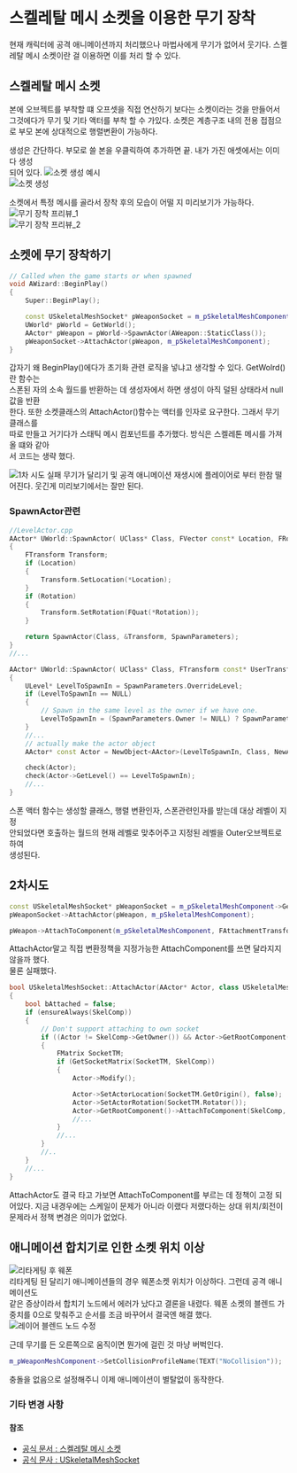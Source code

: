 # 스켈레탈 메시 소켓을 이용한 무기 장착

현재 캐릭터에 공격 애니메이션까지 처리했으나 마법사에게 무기가 없어서 웃기다.
스켈레탈 메시 소켓이란 걸 이용하면 이를 처리 할 수 있다.

## 스켈레탈 메시 소켓

본에 오브젝트를 부착할 떄 오프셋을 직접 연산하기 보다는 소켓이라는 것을 만들어서  
그것에다가 무기 및 기타 액터를 부착 할 수 가있다. 소켓은 계층구조 내의 전용 접점으로
부모 본에 상대적으로 행렬변환이 가능하다.

생성은 간단하다. 부모로 쓸 본을 우클릭하여 추가하면 끝. 내가 가진 애셋에서는 이미 다 생성  
되어 있다.
![소켓 생성 예시](https://d1iv7db44yhgxn.cloudfront.net/documentation/images/0a931231-7149-443b-87a0-e6252f2edf0f/create1.png)  
![소켓 생성](스켈레톤%20메시%20소켓.JPG)

소켓에서 특정 메시를 골라서 장착 후의 모습이 어떨 지 미리보기가 가능하다.  
![무기 장착 프리뷰_1](무기%20장착%20프리뷰_1.JPG)  
![무기 장착 프리뷰_2](무기%20장착%20프리뷰_2.JPG)

## 소켓에 무기 장착하기

```c++
// Called when the game starts or when spawned
void AWizard::BeginPlay()
{
	Super::BeginPlay();

	const USkeletalMeshSocket* pWeaponSocket = m_pSkeletalMeshComponent->GetSocketByName(FName(TEXT("WeaponSocket")));
	UWorld* pWorld = GetWorld();
	AActor* pWeapon = pWorld->SpawnActor(AWeapon::StaticClass());
	pWeaponSocket->AttachActor(pWeapon, m_pSkeletalMeshComponent);
}
```

갑자기 왜 BeginPlay()에다가 초기화 관련 로직을 넣냐고 생각할 수 있다. GetWolrd()란 함수는  
스폰된 자의 소속 월드를 반환하는 데 생성자에서 하면 생성이 아직 덜된 상태라서 null값을 반환  
한다. 또한 소켓클래스의 AttachActor()함수는 액터를 인자로 요구한다. 그래서 무기 클래스를  
따로 만들고 거기다가 스태틱 메시 컴포넌트를 추가했다. 방식은 스켈레톤 메시를 가져올 떄와 같아  
서 코드는 생략 했다.

![1차 시도 실패](무기가%20따로논다.JPG)
무기가 달리기 및 공격 애니메이션 재생시에 플레이어로 부터 한참 떨어진다. 웃긴게 미리보기에서는
잘만 된다.

### SpawnActor관련

```c++
//LevelActor.cpp
AActor* UWorld::SpawnActor( UClass* Class, FVector const* Location, FRotator const* Rotation, const FActorSpawnParameters& SpawnParameters )
{
	FTransform Transform;
	if (Location)
	{
		Transform.SetLocation(*Location);
	}
	if (Rotation)
	{
		Transform.SetRotation(FQuat(*Rotation));
	}

	return SpawnActor(Class, &Transform, SpawnParameters);
}
//...

AActor* UWorld::SpawnActor( UClass* Class, FTransform const* UserTransformPtr, const FActorSpawnParameters& SpawnParameters )
{
    ULevel* LevelToSpawnIn = SpawnParameters.OverrideLevel;
    if (LevelToSpawnIn == NULL)
    {
        // Spawn in the same level as the owner if we have one.
        LevelToSpawnIn = (SpawnParameters.Owner != NULL) ? SpawnParameters.Owner->GetLevel() : ToRawPtr(CurrentLevel);
    }
    //...
    // actually make the actor object
    AActor* const Actor = NewObject<AActor>(LevelToSpawnIn, Class, NewActorName, ActorFlags, Template, false/*bCopyTransientsFromClassDefaults*/, nullptr/*InInstanceGraph*/, ExternalPackage);

    check(Actor);
    check(Actor->GetLevel() == LevelToSpawnIn);
    //...
}
```

스폰 액터 함수는 생성할 클래스, 행렬 변환인자, 스폰관련인자를 받는데 대상 레벨이 지정  
안되었다면 호출하는 월드의 현재 레벨로 맞추어주고 지정된 레벨을 Outer오브젝트로 하여  
생성된다.

## 2차시도

```c++
const USkeletalMeshSocket* pWeaponSocket = m_pSkeletalMeshComponent->GetSocketByName(FName(TEXT("WeaponSocket")));
pWeaponSocket->AttachActor(pWeapon, m_pSkeletalMeshComponent);

pWeapon->AttachToComponent(m_pSkeletalMeshComponent, FAttachmentTransformRules::SnapToTargetIncludingScale, FName(TEXT("WeaponSocket")));
```

AttachActor말고 직접 변환정책을 지정가능한 AttachComponent를 쓰면 달라지지 않을까 했다.  
물론 실패했다.

```c++
bool USkeletalMeshSocket::AttachActor(AActor* Actor, class USkeletalMeshComponent* SkelComp) const
{
	bool bAttached = false;
	if (ensureAlways(SkelComp))
	{
		// Don't support attaching to own socket
		if ((Actor != SkelComp->GetOwner()) && Actor->GetRootComponent())
		{
			FMatrix SocketTM;
			if (GetSocketMatrix(SocketTM, SkelComp))
			{
				Actor->Modify();

				Actor->SetActorLocation(SocketTM.GetOrigin(), false);
				Actor->SetActorRotation(SocketTM.Rotator());
				Actor->GetRootComponent()->AttachToComponent(SkelComp, FAttachmentTransformRules::SnapToTargetNotIncludingScale, SocketName);
                //...
            }
            //...
        }
        //..
    }
    //...
}
```

AttachActor도 결국 타고 가보면 AttachToComponent를 부르는 데 정책이 고정 되어있다.
지금 내경우에는 스케일이 문제가 아니라 이랬다 저랬다하는 상대 위치/회전이 문제라서
정책 변경은 의미가 없었다.

## 애니메이션 합치기로 인한 소켓 위치 이상

![리타게팅 후 웨폰](리타게팅%20후%20웨폰.JPG)  
리타게팅 된 달리기 애니메이션들의 경우 웨폰소켓 위치가 이상하다. 그런데 공격 애니메이션도  
같은 증상이라서 합치기 노드에서 에러가 났다고 결론을 내렸다. 웨폰 소켓의 블렌드 가중치를
0으로 맞춰주고 순서를 조금 바꾸어서 결국엔 해결 했다.
![레이어 블렌드 노드 수정](레이어%20블렌드%20노드%20수정.JPG)

근데 무기를 든 오른쪽으로 움직이면 뭔가에 걸린 것 마냥 버벅인다.

```c++
m_pWeaponMeshComponent->SetCollisionProfileName(TEXT("NoCollision"));
```

충돌을 없음으로 설정해주니 이제 애니메이션이 별탈없이 동작한다.

### 기타 변경 사항

#### 참조

- [공식 문서 : 스켈레탈 메시 소켓](https://dev.epicgames.com/documentation/ko-kr/unreal-engine/skeletal-mesh-sockets-in-unreal-engine?application_version=5.3)
- [공식 문사 : USkeletalMeshSocket](https://dev.epicgames.com/documentation/en-us/unreal-engine/API/Runtime/Engine/Engine/USkeletalMeshSocket)
